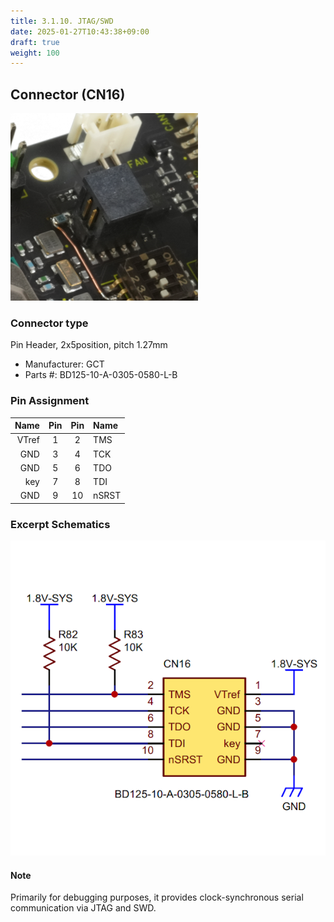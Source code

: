 ```yaml
---
title: 3.1.10. JTAG/SWD
date: 2025-01-27T10:43:38+09:00
draft: true
weight: 100
---
```

## Connector (CN16) #

![Connector_JTAG](images/JTAG_300x300.png)

### Connector type
Pin Header, 2x5position, pitch 1.27mm
* Manufacturer: GCT
* Parts #: BD125-10-A-0305-0580-L-B

### Pin Assignment
|Name|Pin|Pin|Name|
|---:|:---:|:---:|:---|
|VTref|1|2|TMS|
|GND|3|4|TCK|
|GND|5|6|TDO|
|key|7|8|TDI|
|GND|9|10|nSRST|

### Excerpt Schematics

![Connector_JTAG](images/JTAG_ExcerptSchematics.png)

#### Note
Primarily for debugging purposes, it provides clock-synchronous serial communication via JTAG and SWD.